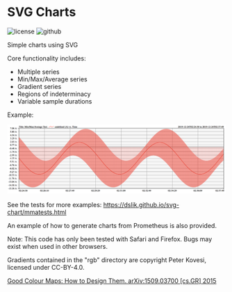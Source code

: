 SVG Charts
==========

![license][license-img] ![github][github-img]

Simple charts using SVG

Core functionality includes:

* Multiple series
* Min/Max/Average series
* Gradient series
* Regions of indeterminacy
* Variable sample durations

Example:

![Example](example.png)

See the tests for more examples: https://dslik.github.io/svg-chart/mmatests.html

An example of how to generate charts from Prometheus is also provided.

Note: This code has only been tested with Safari and Firefox. Bugs may exist when used in other browsers.

Gradients contained in the "rgb" directory are copyright Peter Kovesi, licensed under CC-BY-4.0.

[Good Colour Maps: How to Design Them. arXiv:1509.03700 [cs.GR] 2015](https://peterkovesi.com/projects/colourmaps/)

[license-img]: http://img.shields.io/badge/license-BSD-a0a060.svg?style=flat-square
[github-img]: https://img.shields.io/badge/github-dslik%2Fsvg--chart-a0a060.svg?style=flat-square